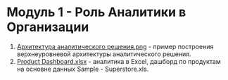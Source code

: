 # Модуль 1 - Роль Аналитики в Организации 

1. [Архитектура аналитического решения.png](https://github.com/tatyana-br/DE-101/blob/main/Module01/Product%20Dashboard.xlsx) - пример построения верхнеуровневой архитектуры аналитического решения.  
2. [Product Dashboard.xlsx](https://github.com/tatyana-br/DE-101/blob/main/Module01/%D0%90%D1%80%D1%85%D0%B8%D1%82%D0%B5%D0%BA%D1%82%D1%83%D1%80%D0%B0%20%D0%B0%D0%BD%D0%B0%D0%BB%D0%B8%D1%82%D0%B8%D1%87%D0%B5%D1%81%D0%BA%D0%BE%D0%B3%D0%BE%20%D1%80%D0%B5%D1%88%D0%B5%D0%BD%D0%B8%D1%8F.png) - аналитика в Excel, дашборд по продуктам на основне данных Sample - Superstore.xls.
